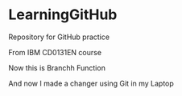 # LearningGitHub
Repository for GitHub practice

From IBM CD0131EN course

Now this is Branchh Function


And now I made a changer using Git in my Laptop
